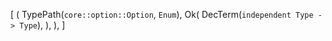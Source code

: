 [
    (
        TypePath(`core::option::Option`, `Enum`),
        Ok(
            DecTerm(`independent Type -> Type`),
        ),
    ),
]